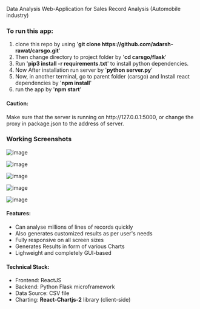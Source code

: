 Data Analysis Web-Application for Sales Record Analysis (Automobile industry)


<h3>To run this app:</h3>
<ol>
  <li>clone this repo by using '<b>git clone https://github.com/adarsh-rawat/carsgo.git</b>'</li>
  <li>Then change directory to project folder by '<b>cd carsgo/flask</b>'</li>
  <li>Run '<b>pip3 install -r requirements.txt</b>' to install python dependencies.</li>
  <li>Now After installation run server by '<b>python server.py</b>'</li>
  <li>Now, in another terminal, go to parent folder (carsgo) and Install react dependencies by '<b>npm install</b>'</li>
  <li>run the app by '<b>npm start</b>'</li>
 </ol>
 
 <h4>Caution:</h4>
 Make sure that the server is running on http://127.0.0.1:5000, or change the proxy in package.json to the address of server.

<h3> Working Screenshots</h3>

![image](https://user-images.githubusercontent.com/43747987/170792222-c7264fcd-7d00-431b-bb5a-11dceb8098b3.png)

![image](https://user-images.githubusercontent.com/43747987/170791763-75570257-2800-4aa6-bb79-9f1ff5add43d.png)

![image](https://user-images.githubusercontent.com/43747987/170791813-fe88842c-3b50-4a2c-ba0d-1dab7dd6f727.png)

![image](https://user-images.githubusercontent.com/43747987/170791913-d4820f2b-49aa-4bd4-ae4b-6c1a5625610f.png)

![image](https://user-images.githubusercontent.com/43747987/170791981-dd9260e4-5365-486f-82c3-46b752bd89ce.png)

<h4>Features:</h4>
<ul>
  <li>Can analyse millions of lines of records quickly</li>
  <li>Also generates customized results as per user's needs</li>
  <li>Fully responsive on all screen sizes</li>
  <li>Generates Results in form of various Charts</li>
  <li>Lighweight and completely GUI-based</li>
</ul>
<h4>Technical Stack:</h4>
<ul>
  <li>Frontend: ReactJS</li>
  <li>Backend: Python Flask microframework</li>
  <li>Data Source: CSV file</li>
  <li>Charting: <b>React-Chartjs-2</b> library (client-side)</li>
</ul>
